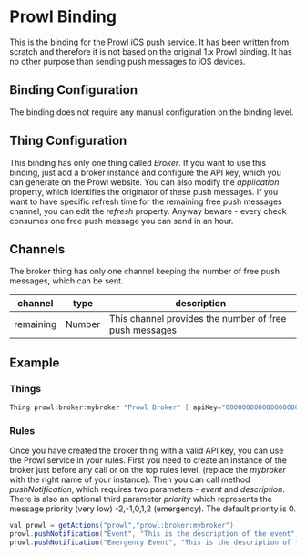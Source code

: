 # Prowl Binding

This is the binding for the [Prowl](https://www.prowlapp.com) iOS push service.
It has been written from scratch and therefore it is not based on the original 1.x Prowl binding.
It has no other purpose than sending push messages to iOS devices.

## Binding Configuration

The binding does not require any manual configuration on the binding level.

## Thing Configuration

This binding has only one thing called _Broker_.
If you want to use this binding, just add a broker instance and configure the API key, which you can generate on the Prowl website.
You can also modify the _application_ property, which identifies the originator of these push messages.
If you want to have specific refresh time for the remaining free push messages channel, you can edit the _refresh_ property.
Anyway beware - every check consumes one free push message you can send in an hour.

## Channels

The broker thing has only one channel keeping the number of free push messages, which can be sent.

| channel    | type   | description                                            |
|------------|--------|--------------------------------------------------------|
| remaining  | Number | This channel provides the number of free push messages |

## Example

### Things

```java
Thing prowl:broker:mybroker "Prowl Broker" [ apiKey="0000000000000000000000000000000000000000" ]
```

### Rules

Once you have created the broker thing with a valid API key, you can use the Prowl service in your rules.
First you need to create an instance of the broker just before any call or on the top rules level. (replace the _mybroker_ with the right name of your instance).
Then you can call method _pushNotification_, which requires two parameters - _event_ and _description_.
There is also an optional third parameter _priority_ which represents the message priority (very low) -2,-1,0,1,2 (emergency). The default priority is 0.

```java
val prowl = getActions("prowl","prowl:broker:mybroker")
prowl.pushNotification("Event", "This is the description of the event")
prowl.pushNotification("Emergency Event", "This is the description of the event", 2)
```
